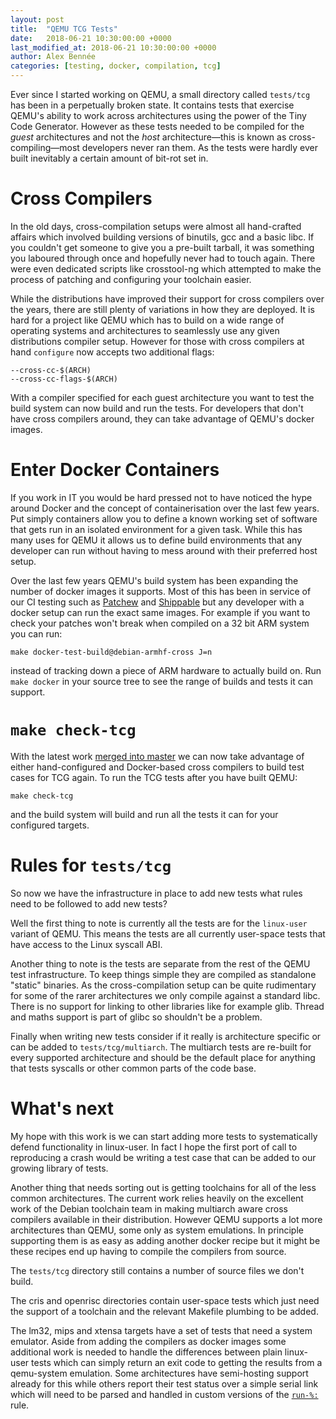 ```yaml
---
layout: post
title:  "QEMU TCG Tests"
date:   2018-06-21 10:30:00:00 +0000
last_modified_at: 2018-06-21 10:30:00:00 +0000
author: Alex Bennée
categories: [testing, docker, compilation, tcg]
---
```


Ever since I started working on QEMU, a small directory
called `tests/tcg` has been in a perpetually broken state. It contains
tests that exercise QEMU's ability to work across architectures using
the power of the Tiny Code Generator. However as these tests needed to
be compiled for the *guest* architectures and not the *host*
architecture&mdash;this is known as cross-compiling&mdash;most developers
never ran them. As the tests were hardly ever built inevitably a certain
amount of bit-rot set in.

# Cross Compilers

In the old days, cross-compilation setups were almost all hand-crafted
affairs which involved building versions of binutils, gcc and a basic
libc. If you couldn't get someone to give you a pre-built tarball, it
was something you laboured through once and hopefully never had to
touch again. There were even dedicated scripts like crosstool-ng which
attempted to make the process of patching and configuring your
toolchain easier.

While the distributions have improved their support for cross
compilers over the years, there are still plenty of variations in how
they are deployed. It is hard for a project like QEMU which has to
build on a wide range of operating systems and architectures to
seamlessly use any given distributions compiler setup. However for
those with cross compilers at hand `configure` now accepts two
additional flags:

    --cross-cc-$(ARCH)
    --cross-cc-flags-$(ARCH)

With a compiler specified for each guest architecture you want to test
the build system can now build and run the tests. For
developers that don't have cross compilers around, they can take
advantage of QEMU's docker images.

# Enter Docker Containers

If you work in IT you would be hard pressed not to have noticed the
hype around Docker and the concept of containerisation over the last
few years. Put simply containers allow you to define a known working
set of software that gets run in an isolated environment for a given
task. While this has many uses for QEMU it allows us to define build
environments that any developer can run without having to mess around
with their preferred host setup.

Over the last few years QEMU's build system has been expanding the
number of docker images it supports. Most of this has been in service
of our CI testing such as [Patchew](https://patchew.org/QEMU/) and
[Shippable](https://app.shippable.com/github/qemu/qemu/dashboard) but
any developer with a docker setup can run the exact same images. For
example if you want to check your patches won't break when compiled on
a 32 bit ARM system you can run:

    make docker-test-build@debian-armhf-cross J=n

instead of tracking down a piece of ARM hardware to actually build on.
Run `make docker` in your source tree to see the range of builds and
tests it can support.

# `make check-tcg`

With the latest work [merged into
master](https://git.qemu.org/?p=qemu.git;a=commit;h=de44c044420d1139480fa50c2d5be19223391218) we can now
take advantage of either hand-configured and Docker-based cross
compilers to build test cases for TCG again. To run the TCG tests
after you have built QEMU:

    make check-tcg

and the build system will build and run all the tests it can for your
configured targets.

# Rules for `tests/tcg`

So now we have the infrastructure in place to add new tests what rules
need to be followed to add new tests? 

Well the first thing to note is currently all the tests are for the
`linux-user` variant of QEMU. This means the tests are all currently
user-space tests that have access to the Linux syscall ABI.

Another thing to note is the tests are separate from the rest of the
QEMU test infrastructure. To keep things simple they are compiled as
standalone "static" binaries. As the cross-compilation setup can be
quite rudimentary for some of the rarer architectures we only compile
against a standard libc. There is no support for linking to other
libraries like for example glib. Thread and maths support is part of
glibc so shouldn't be a problem.

Finally when writing new tests consider if it really is architecture
specific or can be added to `tests/tcg/multiarch`. The multiarch tests
are re-built for every supported architecture and should be the
default place for anything that tests syscalls or other
common parts of the code base.

# What's next

My hope with this work is we can start adding more tests to
systematically defend functionality in linux-user. In fact I hope the
first port of call to reproducing a crash would be writing a test case
that can be added to our growing library of tests.

Another thing that needs sorting out is getting toolchains for all of
the less common architectures. The current work relies heavily on the
excellent work of the Debian toolchain team in making multiarch
aware cross compilers available in their distribution. However QEMU
supports a lot more architectures than QEMU, some only as system
emulations. In principle supporting them is as easy as adding another
docker recipe but it might be these recipes end up having to compile
the compilers from source.

The `tests/tcg` directory still contains a number of source files we
don't build. 

The cris and openrisc directories contain user-space tests which just
need the support of a toolchain and the relevant Makefile plumbing to
be added.

The lm32, mips and xtensa targets have a set of tests that need a
system emulator. Aside from adding the compilers as docker images some
additional work is needed to handle the differences between plain
linux-user tests which can simply return an exit code to getting the
results from a qemu-system emulation. Some architectures have
semi-hosting support already for this while others report their test
status over a simple serial link which will need to be parsed and
handled in custom versions of the
[`run-%:`](https://git.qemu.org/?p=qemu.git;a=blob;f=tests/tcg/Makefile;h=bf064153900a438e4ad8e2d79eaaac8a27d66062;hb=HEAD#l95)
rule.
